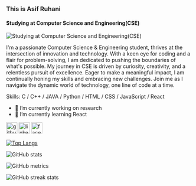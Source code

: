 ### This is Asif Ruhani
#### Studying at Computer Science and Engineering(CSE)
![Studying at Computer Science and Engineering(CSE)](https://scontent.fdac149-1.fna.fbcdn.net/v/t39.30808-6/441518387_1116428886288421_4876926325845436158_n.jpg?_nc_cat=100&ccb=1-7&_nc_sid=5f2048&_nc_eui2=AeELKExSWof10Hb3uvTXImZ_lyd8foobKsiXJ3x-ihsqyOC6x9wBk4969iAInNPNi5wvnCUcXM8YGZeYdzSv9pbq&_nc_ohc=I3xueSsDywsQ7kNvgELO-xw&_nc_ht=scontent.fdac149-1.fna&oh=00_AYARPjNzkMH4vsCsCMyUbbuWebHCONllqo07QlWyDSCgxA&oe=666F50AB)

I'm a passionate Computer Science & Engineering student, thrives at the intersection of innovation and technology. With a keen eye for coding and a flair for problem-solving, I am dedicated to pushing the boundaries of what's possible. My journey in CSE is driven by curiosity, creativity, and a relentless pursuit of excellence. Eager to make a meaningful impact, I am continually honing my skills and embracing new challenges. Join me as I navigate the dynamic world of technology, one line of code at a time.

Skills: C / C++ / JAVA / Python / HTML / CSS / JavaScript / React

- 🔭 I’m currently working on research 
- 🌱 I’m currently learning React


[<img src='https://cdn.jsdelivr.net/npm/simple-icons@3.0.1/icons/github.svg' alt='github' style='height:30px;width:30px;'>](https://github.com/Asif-Ruhani)
[<img src='https://cdn.jsdelivr.net/npm/simple-icons@3.0.1/icons/linkedin.svg' alt='linkedin' style='height:30px;width:30px;'>](https://www.linkedin.com/in/asif-ruhani-b53884251/)
[<img src='https://cdn.jsdelivr.net/npm/simple-icons@3.0.1/icons/facebook.svg' alt='facebook' style='height:30px;width:30px;'>](https://www.facebook.com/asif.ruhani.58)
 

[![Top Langs](https://github-readme-stats.vercel.app/api/top-langs/?username=Asif-Ruhani)](https://github.com/anuraghazra/github-readme-stats)

![GitHub stats](https://github-readme-stats.vercel.app/api?username=Asif-Ruhani&show_icons=true)  

![GitHub metrics](https://metrics.lecoq.io/Asif-Ruhani)  

![GitHub streak stats](https://streak-stats.demolab.com/?user=Asif-Ruhani)  


